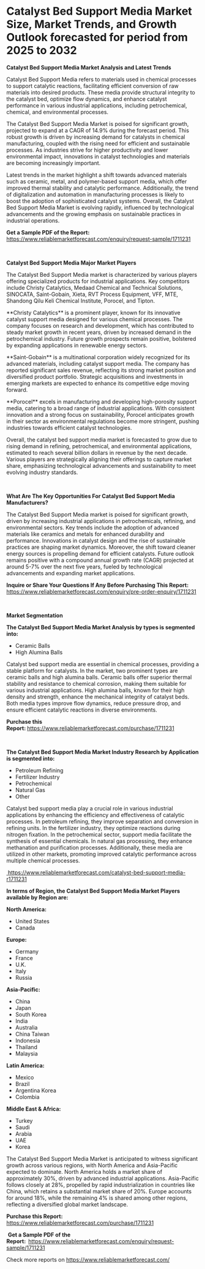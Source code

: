 <p><h1>Catalyst Bed Support Media Market Size, Market Trends, and Growth Outlook forecasted for period from 2025 to 2032</h1></p><p><strong>Catalyst Bed Support Media Market Analysis and Latest Trends</strong></p>
<p><p>Catalyst Bed Support Media refers to materials used in chemical processes to support catalytic reactions, facilitating efficient conversion of raw materials into desired products. These media provide structural integrity to the catalyst bed, optimize flow dynamics, and enhance catalyst performance in various industrial applications, including petrochemical, chemical, and environmental processes.</p><p>The Catalyst Bed Support Media Market is poised for significant growth, projected to expand at a CAGR of 14.9% during the forecast period. This robust growth is driven by increasing demand for catalysts in chemical manufacturing, coupled with the rising need for efficient and sustainable processes. As industries strive for higher productivity and lower environmental impact, innovations in catalyst technologies and materials are becoming increasingly important.</p><p>Latest trends in the market highlight a shift towards advanced materials such as ceramic, metal, and polymer-based support media, which offer improved thermal stability and catalytic performance. Additionally, the trend of digitalization and automation in manufacturing processes is likely to boost the adoption of sophisticated catalyst systems. Overall, the Catalyst Bed Support Media Market is evolving rapidly, influenced by technological advancements and the growing emphasis on sustainable practices in industrial operations.</p></p>
<p><strong>Get a Sample PDF of the Report:&nbsp;</strong> <a href="https://www.reliablemarketforecast.com/enquiry/request-sample/1711231?utm_campaign=3357&utm_medium=2&utm_source=Github&utm_content=ia&utm_term=31032025&utm_id=catalyst-bed-support-media">https://www.reliablemarketforecast.com/enquiry/request-sample/1711231</a></p>
<p>&nbsp;</p>
<p><strong>Catalyst Bed Support Media Major Market Players</strong></p>
<p><p>The Catalyst Bed Support Media market is characterized by various players offering specialized products for industrial applications. Key competitors include Christy Catalytics, Medaad Chemical and Technical Solutions, SINOCATA, Saint-Gobain, Xieta, RVT Process Equipment, VFF, MTE, Shandong Qilu Keli Chemical Institute, Porocel, and Tipton.</p><p>**Christy Catalytics** is a prominent player, known for its innovative catalyst support media designed for various chemical processes. The company focuses on research and development, which has contributed to steady market growth in recent years, driven by increased demand in the petrochemical industry. Future growth prospects remain positive, bolstered by expanding applications in renewable energy sectors.</p><p>**Saint-Gobain** is a multinational corporation widely recognized for its advanced materials, including catalyst support media. The company has reported significant sales revenue, reflecting its strong market position and diversified product portfolio. Strategic acquisitions and investments in emerging markets are expected to enhance its competitive edge moving forward.</p><p>**Porocel** excels in manufacturing and developing high-porosity support media, catering to a broad range of industrial applications. With consistent innovation and a strong focus on sustainability, Porocel anticipates growth in their sector as environmental regulations become more stringent, pushing industries towards efficient catalyst technologies.</p><p>Overall, the catalyst bed support media market is forecasted to grow due to rising demand in refining, petrochemical, and environmental applications, estimated to reach several billion dollars in revenue by the next decade. Various players are strategically aligning their offerings to capture market share, emphasizing technological advancements and sustainability to meet evolving industry standards.</p></p>
<p>&nbsp;</p>
<p><strong>What Are The Key Opportunities For Catalyst Bed Support Media Manufacturers?</strong></p>
<p><p>The Catalyst Bed Support Media market is poised for significant growth, driven by increasing industrial applications in petrochemicals, refining, and environmental sectors. Key trends include the adoption of advanced materials like ceramics and metals for enhanced durability and performance. Innovations in catalyst design and the rise of sustainable practices are shaping market dynamics. Moreover, the shift toward cleaner energy sources is propelling demand for efficient catalysts. Future outlook remains positive with a compound annual growth rate (CAGR) projected at around 5-7% over the next five years, fueled by technological advancements and expanding market applications.</p></p>
<p><strong>Inquire or Share Your Questions If Any Before Purchasing This Report:</strong> <a href="https://www.reliablemarketforecast.com/enquiry/pre-order-enquiry/1711231?utm_campaign=3357&utm_medium=2&utm_source=Github&utm_content=ia&utm_term=31032025&utm_id=catalyst-bed-support-media">https://www.reliablemarketforecast.com/enquiry/pre-order-enquiry/1711231</a></p>
<p>&nbsp;</p>
<p><strong>Market Segmentation</strong></p>
<p><strong>The Catalyst Bed Support Media Market Analysis by types is segmented into:</strong></p>
<p><ul><li>Ceramic Balls</li><li>High Alumina Balls</li></ul></p>
<p><p>Catalyst bed support media are essential in chemical processes, providing a stable platform for catalysts. In the market, two prominent types are ceramic balls and high alumina balls. Ceramic balls offer superior thermal stability and resistance to chemical corrosion, making them suitable for various industrial applications. High alumina balls, known for their high density and strength, enhance the mechanical integrity of catalyst beds. Both media types improve flow dynamics, reduce pressure drop, and ensure efficient catalytic reactions in diverse environments.</p></p>
<p><strong>Purchase this Report:&nbsp;</strong><a href="https://www.reliablemarketforecast.com/purchase/1711231?utm_campaign=3357&utm_medium=2&utm_source=Github&utm_content=ia&utm_term=31032025&utm_id=catalyst-bed-support-media">https://www.reliablemarketforecast.com/purchase/1711231</a></p>
<p>&nbsp;</p>
<p><strong>The Catalyst Bed Support Media Market Industry Research by Application is segmented into:</strong></p>
<p><ul><li>Petroleum Refining</li><li>Fertilizer Industry</li><li>Petrochemical</li><li>Natural Gas</li><li>Other</li></ul></p>
<p><p>Catalyst bed support media play a crucial role in various industrial applications by enhancing the efficiency and effectiveness of catalytic processes. In petroleum refining, they improve separation and conversion in refining units. In the fertilizer industry, they optimize reactions during nitrogen fixation. In the petrochemical sector, support media facilitate the synthesis of essential chemicals. In natural gas processing, they enhance methanation and purification processes. Additionally, these media are utilized in other markets, promoting improved catalytic performance across multiple chemical processes.</p></p>
<p><a href="https://www.reliablemarketforecast.com/catalyst-bed-support-media-r1711231?utm_campaign=3357&utm_medium=2&utm_source=Github&utm_content=ia&utm_term=31032025&utm_id=catalyst-bed-support-media">&nbsp;https://www.reliablemarketforecast.com/catalyst-bed-support-media-r1711231</a></p>
<p><strong>In terms of Region, the Catalyst Bed Support Media Market Players available by Region are:</strong></p>
<p>
    <p> <strong> North America: </strong>
        <ul>
            <li>United States</li>
            <li>Canada</li>
        </ul>
        </p> 
    <p> <strong> Europe: </strong>
        <ul>
            <li>Germany</li>
            <li>France</li>
            <li>U.K.</li>
            <li>Italy</li>
            <li>Russia</li>
        </ul>
        </p> 
    <p> <strong> Asia-Pacific: </strong>
        <ul>
            <li>China</li>
            <li>Japan</li>
            <li>South Korea</li>
            <li>India</li>
            <li>Australia</li>
            <li>China Taiwan</li>
            <li>Indonesia</li>
            <li>Thailand</li>
            <li>Malaysia</li>
        </ul>
        </p> 
    <p> <strong> Latin America: </strong>
        <ul>
            <li>Mexico</li>
            <li>Brazil</li>
            <li>Argentina Korea</li>
            <li>Colombia</li>
        </ul>
        </p> 
    <p> <strong> Middle East & Africa: </strong>
        <ul>
            <li>Turkey</li>
            <li>Saudi</li>
            <li>Arabia</li>
            <li>UAE</li>
            <li>Korea</li>
        </ul>
    </p>
    </p>
<p><p>The Catalyst Bed Support Media Market is anticipated to witness significant growth across various regions, with North America and Asia-Pacific expected to dominate. North America holds a market share of approximately 30%, driven by advanced industrial applications. Asia-Pacific follows closely at 28%, propelled by rapid industrialization in countries like China, which retains a substantial market share of 20%. Europe accounts for around 18%, while the remaining 4% is shared among other regions, reflecting a diversified global market landscape.</p></p>
<p><strong>Purchase this Report: </strong><a href="https://www.reliablemarketforecast.com/purchase/1711231?utm_campaign=3357&utm_medium=2&utm_source=Github&utm_content=ia&utm_term=31032025&utm_id=catalyst-bed-support-media">https://www.reliablemarketforecast.com/purchase/1711231</a></p>
<p>&nbsp;<strong>Get a Sample PDF of the Report:&nbsp;&nbsp;</strong><a href="https://www.reliablemarketforecast.com/enquiry/request-sample/1711231?utm_campaign=3357&utm_medium=2&utm_source=Github&utm_content=ia&utm_term=31032025&utm_id=catalyst-bed-support-media">https://www.reliablemarketforecast.com/enquiry/request-sample/1711231</a></p>
<p><strong></strong></p>
<p>Check more reports on <a href="https://www.reliablemarketforecast.com/?utm_campaign=3357&utm_medium=2&utm_source=Github&utm_content=ia&utm_term=31032025&utm_id=catalyst-bed-support-media">https://www.reliablemarketforecast.com/</a></p>
